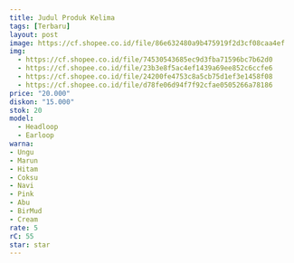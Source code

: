 ```yaml
---
title: Judul Produk Kelima
tags: [Terbaru]
layout: post
image: https://cf.shopee.co.id/file/86e632480a9b475919f2d3cf08caa4ef
img:
  - https://cf.shopee.co.id/file/74530543685ec9d3fba71596bc7b62d0
  - https://cf.shopee.co.id/file/23b3e8f5ac4ef1439a69ee852c6ccfe6
  - https://cf.shopee.co.id/file/24200fe4753c8a5cb75d1ef3e1458f08
  - https://cf.shopee.co.id/file/d78fe06d94f7f92cfae0505266a78186
price: "20.000"
diskon: "15.000"
stok: 20
model:
  - Headloop
  - Earloop
warna:
- Ungu
- Marun
- Hitam
- Coksu
- Navi
- Pink
- Abu
- BirMud
- Cream
rate: 5
rC: 55
star: star
---
```

